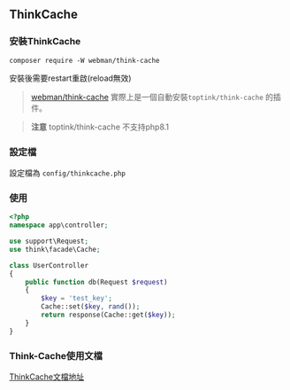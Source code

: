 ## ThinkCache

### 安裝ThinkCache
`composer require -W webman/think-cache`

安裝後需要restart重啟(reload無效)

> [webman/think-cache](https://www.workerman.net/plugin/15) 實際上是一個自動安裝`toptink/think-cache` 的插件。

> **注意**
> toptink/think-cache 不支持php8.1

### 設定檔
設定檔為 `config/thinkcache.php`

### 使用
```php
<?php
namespace app\controller;

use support\Request;
use think\facade\Cache;

class UserController
{
    public function db(Request $request)
    {
        $key = 'test_key';
        Cache::set($key, rand());
        return response(Cache::get($key));
    }
}
```

### Think-Cache使用文檔
[ThinkCache文檔地址](https://github.com/top-think/think-cache)